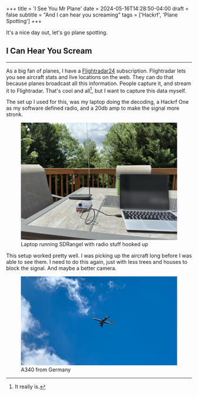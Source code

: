 +++
title = 'I See You Mr Plane'
date = 2024-05-16T14:28:50-04:00
draft = false
subtitle = "And I can hear you screaming"
tags = ['Hackrf', 'Plane Spotting']
+++

It's a nice day out, let's go plane spotting.

<h2>I Can Hear You Scream</h2>
<hr>

As a big fan of planes, I have a [Flightradar24](https://www.flightradar24.com) subscription. Flightradar lets you see aircraft stats and live locations on the web. They can do that because planes broadcast all this information. People capture it, and stream it to Flightradar. That's cool and all[^1], but I want to capture this data myself.

The set up I used for this, was my laptop doing the decoding, a Hackrf One as my software defined radio, and a 20db amp to make the signal more stronk.

<figure>
	<img src="fig1.webp" />
	<figcaption>Laptop running SDRangel with radio stuff hooked up</figcaption>
</figure>

This setup worked pretty well. I was picking up the aircraft long before I was able to see them. I need to do this again, just with less trees and houses to block the signal. And maybe a better camera.

<figure>
	<img src="fig2.webp" />
	<figcaption>A340 from Germany</figcaption>
</figure>

[^1]: It really is.